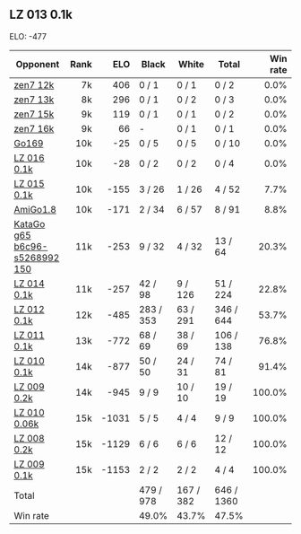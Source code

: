 ## LZ 013 0.1k ##

ELO: -477

Opponent | Rank | ELO | Black | White | Total | Win rate
---------|-----:|----:|-------|-------|-------|-------:
[zen7 12k](zen7%2012k.md) | 7k | 406 | 0 / 1 | 0 / 1 | 0 / 2 | 0.0%
[zen7 13k](zen7%2013k.md) | 8k | 296 | 0 / 1 | 0 / 2 | 0 / 3 | 0.0%
[zen7 15k](zen7%2015k.md) | 9k | 119 | 0 / 1 | 0 / 1 | 0 / 2 | 0.0%
[zen7 16k](zen7%2016k.md) | 9k | 66 | - | 0 / 1 | 0 / 1 | 0.0%
[Go169](Go169.md) | 10k | -25 | 0 / 5 | 0 / 5 | 0 / 10 | 0.0%
[LZ 016 0.1k](LZ%20016%200.1k.md) | 10k | -28 | 0 / 2 | 0 / 2 | 0 / 4 | 0.0%
[LZ 015 0.1k](LZ%20015%200.1k.md) | 10k | -155 | 3 / 26 | 1 / 26 | 4 / 52 | 7.7%
[AmiGo1.8](AmiGo1.8.md) | 10k | -171 | 2 / 34 | 6 / 57 | 8 / 91 | 8.8%
[KataGo g65 b6c96-s5268992 150](KataGo%20g65%20b6c96-s5268992%20150.md) | 11k | -253 | 9 / 32 | 4 / 32 | 13 / 64 | 20.3%
[LZ 014 0.1k](LZ%20014%200.1k.md) | 11k | -257 | 42 / 98 | 9 / 126 | 51 / 224 | 22.8%
[LZ 012 0.1k](LZ%20012%200.1k.md) | 12k | -485 | 283 / 353 | 63 / 291 | 346 / 644 | 53.7%
[LZ 011 0.1k](LZ%20011%200.1k.md) | 13k | -772 | 68 / 69 | 38 / 69 | 106 / 138 | 76.8%
[LZ 010 0.1k](LZ%20010%200.1k.md) | 14k | -877 | 50 / 50 | 24 / 31 | 74 / 81 | 91.4%
[LZ 009 0.2k](LZ%20009%200.2k.md) | 14k | -945 | 9 / 9 | 10 / 10 | 19 / 19 | 100.0%
[LZ 010 0.06k](LZ%20010%200.06k.md) | 15k | -1031 | 5 / 5 | 4 / 4 | 9 / 9 | 100.0%
[LZ 008 0.2k](LZ%20008%200.2k.md) | 15k | -1129 | 6 / 6 | 6 / 6 | 12 / 12 | 100.0%
[LZ 009 0.1k](LZ%20009%200.1k.md) | 15k | -1153 | 2 / 2 | 2 / 2 | 4 / 4 | 100.0%
Total | | | 479 / 978 | 167 / 382 | 646 / 1360 | 
Win rate| | | 49.0% | 43.7% | 47.5% | 
